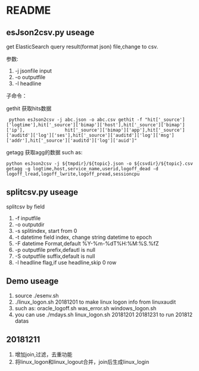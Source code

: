 # README

## esJson2csv.py useage

get ElasticSearch query result(format json) file,change to csv.

参数:
1. -j jsonfile input
2. -o outputfile 
3. -l headline

子命令：

gethit 获取hits数据
```
 python esJson2csv -j abc.json -o abc.csv gethit -f "hit['_source']['logtime'],hit['_source']['bimap']['host'],hit['_source']['bimap']['ip'],               hit['_source']['bimap']['app'],hit['_source']['auditd']['log']['ses'],hit['_source']['auditd']['log']['msg']['addr'],hit['_source']['auditd']['log']['auid']"
 ```

getagg 获取agg的数据
such as:
```
python esJson2csv -j ${tmpdir}/${topic}.json -o ${csvdir}/${topic}.csv getagg -g logtime,host,service_name,userid,logoff_dead -d logoff_lread,logoff_lwrite,logoff_pread,sessioncpu
```


## splitcsv.py useage

splitcsv by field

1. -f inputfile
2. -o outputdir
3. -s splitindex, start from 0
4. -t datetime field index, change string datetime to epoch
5. -F datetime Format,default %Y-%m-%dT%H:%M:%S.%fZ
6. -p outputfile prefix,defautl is null
7. -S outputfile suffix,default is null
8. -l headline flag,if use headline,skip 0 row


## Demo useage

1. source ./esenv.sh
2. ./linux_logon.sh 20181201 to make linux logon info from linuxaudit
3. such as:  oracle_logoff.sh  was_error.sh  windows_logon.sh
4. you can use ./mdays.sh linux_logon.sh 20181201 20181231 to run 201812 datas


## 20181211
1. 增加join,过滤，去重功能
2. 将linux_logon和linux_logout合并，join后生成linux_login
